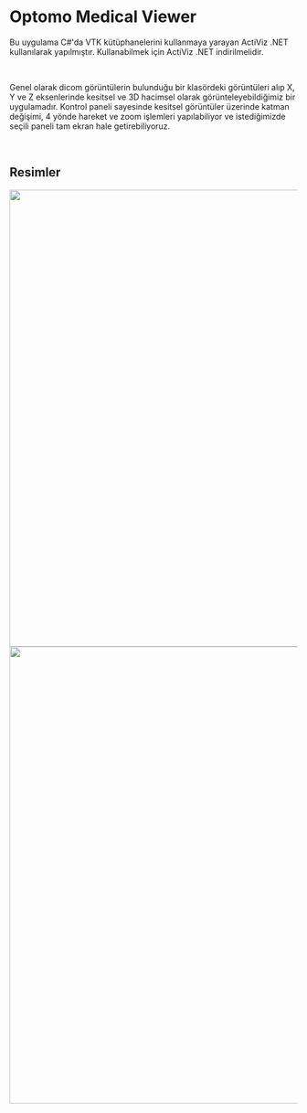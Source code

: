 <h1>Optomo Medical Viewer</h1>
<p>Bu uygulama C#'da VTK kütüphanelerini kullanmaya yarayan ActiViz .NET kullanılarak yapılmıştır. Kullanabilmek için ActiViz .NET indirilmelidir.</p>
<br>
<p>Genel olarak dicom görüntülerin bulunduğu bir klasördeki görüntüleri alıp X, Y ve Z eksenlerinde kesitsel ve 3D hacimsel olarak görünteleyebildiğimiz bir uygulamadır. 
Kontrol paneli sayesinde kesitsel görüntüler üzerinde katman değişimi, 4 yönde hareket ve zoom işlemleri yapılabiliyor ve istediğimizde seçili paneli tam ekran hale getirebiliyoruz.</p>
<br>
<h2>Resimler</h2>
<img src="https://github.com/user-attachments/assets/c5d85c01-1b36-4595-91ab-2c48c97da381" width=800/>
<img src="https://github.com/user-attachments/assets/0f24a50b-6f9b-422a-8b53-01c3c68c0584" width=800/>
